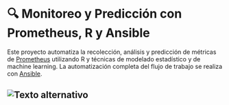 # 🔍 Monitoreo y Predicción con Prometheus, R y Ansible

Este proyecto automatiza la recolección, análisis y predicción de métricas de [Prometheus](https://prometheus.io/) utilizando R y técnicas de modelado estadístico y de machine learning. La automatización completa del flujo de trabajo se realiza con [Ansible](https://www.ansible.com/). 


![Texto alternativo](ruta/a/la/imagen.png)
---

